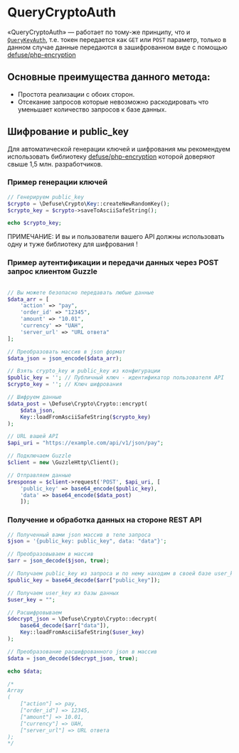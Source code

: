 # QueryCryptoAuth
«QueryCryptoAuth» — работает по тому-же принципу, что и [`QueryKeyAuth`](https://github.com/pllano/APIS-2018/blob/master/doc/QueryKeyAuth.md), т.е. токен передается как `GET` или `POST` параметр, только в данном случае данные передаются в зашифрованном виде с помощью [defuse/php-encryption](https://github.com/defuse/php-encryption)

## Основные преимущества данного метода:
- Простота реализации с обоих сторон.
- Отсекание запросов которые невозможно раскодировать что уменьшает количество запросов к базе данных.

## Шифрование и public_key
Для автоматической генерации ключей и шифрования мы рекомендуем использовать библиотеку [defuse/php-encryption](https://github.com/defuse/php-encryption) которой доверяют свыше 1,5 млн. разработчиков.
### Пример генерации ключей
``` php
// Генерируем public_key
$crypto = \Defuse\Crypto\Key::createNewRandomKey();
$crypto_key = $crypto->saveToAsciiSafeString();

echo $crypto_key;
```
ПРИМЕЧАНИЕ: И вы и пользователи вашего API должны использовать одну и туже библиотеку для шифрования !

### Пример аутентификации и передачи данных через POST запрос клиентом Guzzle
``` php

// Вы можете безопасно передавать любые данные
$data_arr = [
    'action' => "pay",
    'order_id' => "12345",
    'amount' => "10.01",
    'currency' => "UAH",
    'server_url' => "URL ответа"
];

// Преобразовать массив в json формат
$data_json = json_encode($data_arr);

// Взять crypto_key и public_key из конфигурации
$public_key = ''; // Публичный ключ - идентификатор пользователя API
$crypto_key = ''; // Ключ шифрования

// Шифруем данные
$data_post = \Defuse\Crypto\Crypto::encrypt(
    $data_json,
    Key::loadFromAsciiSafeString($crypto_key)
);

// URL вашей API
$api_uri = "https://example.com/api/v1/json/pay";

// Подключаем Guzzle
$client = new \GuzzleHttp\Client();

// Отправляем данные
$response = $client->request('POST', $api_uri, [
    'public_key' => base64_encode($public_key),
    'data' => base64_encode($data_post)
    ]);
```

### Получение и обработка данных на стороне REST API
``` php
// Полученный вами json массив в теле запроса
$json = '{public_key: public_key", data: "data"}';

// Преобразовываем в массив
$arr = json_decode($json, true);

// Получаем public_key из запроса и по нему находим в своей базе user_key
$public_key = base64_decode($arr["public_key"]);

// Получаем user_key из базы данных
$user_key = "";

// Расшифровываем
$decrypt_json = \Defuse\Crypto\Crypto::decrypt(
    base64_decode($arr["data"]),
    Key::loadFromAsciiSafeString($user_key)
);

// Преобразование расшифрованного json в массив
$data = json_decode($decrypt_json, true);

echo $data;

/*
Array
(
    ["action"] => pay,
    ["order_id"] => 12345,
    ["amount"] => 10.01,
    ["currency"] => UAH,
    ["server_url"] => URL ответа
);
*/
```
 
